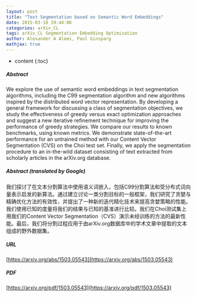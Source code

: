 ```yaml
---
layout: post
title: "Text Segmentation based on Semantic Word Embeddings"
date: 2015-03-18 19:44:06
categories: arXiv_CL
tags: arXiv_CL Segmentation Embedding Optimization
author: Alexander A Alemi, Paul Ginsparg
mathjax: true
---
```


* content
{:toc}

##### Abstract
We explore the use of semantic word embeddings in text segmentation algorithms, including the C99 segmentation algorithm and new algorithms inspired by the distributed word vector representation. By developing a general framework for discussing a class of segmentation objectives, we study the effectiveness of greedy versus exact optimization approaches and suggest a new iterative refinement technique for improving the performance of greedy strategies. We compare our results to known benchmarks, using known metrics. We demonstrate state-of-the-art performance for an untrained method with our Content Vector Segmentation (CVS) on the Choi test set. Finally, we apply the segmentation procedure to an in-the-wild dataset consisting of text extracted from scholarly articles in the arXiv.org database.

##### Abstract (translated by Google)
我们探讨了在文本分割算法中使用语义词嵌入，包括C99分割算法和受分布式词向量表示启发的新算法。通过建立讨论一类分割目标的一般框架，我们研究了贪婪与精确优化方法的有效性，并提出了一种新的迭代精化技术来提高贪婪策略的性能。我们使用已知的度量将我们的结果与已知的基准进行比较。我们在Choi测试集上用我们的Content Vector Segmentation（CVS）演示未经训练的方法的最新性能。最后，我们将分割过程应用于由arXiv.org数据库中的学术文章中提取的文本组成的野外数据集。

##### URL
[https://arxiv.org/abs/1503.05543](https://arxiv.org/abs/1503.05543)

##### PDF
[https://arxiv.org/pdf/1503.05543](https://arxiv.org/pdf/1503.05543)

